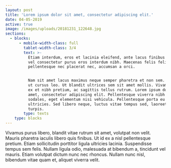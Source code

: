 ```yaml
---
layout: post
title: 'Lorem ipsum dolor sit amet, consectetur adipiscing elit.'
date: 04-05-2019
active: true
image: /images/uploads/20181231_122648.jpg
sections:
  - blocks:
      - mobile-width-class: full
        tablet-width-class: 3/4
        text: >-
          Etiam interdum, eros et lacinia eleifend, ante lacus finibus dolor,
          vel consectetur purus eros interdum nibh. Maecenas felis felis,
          pellentesque nec placerat nec, accumsan a orci.


          Nam sit amet lacus maximus neque semper pharetra et non sem. Integer
          ut cursus leo. Ut blandit ultrices sem sit amet mollis. Vivamus porta
          ex et nibh pretium, ac sagittis tellus rutrum. Lorem ipsum dolor sit
          amet, consectetur adipiscing elit. Pellentesque viverra nibh ut erat
          sodales, eget elementum nisi vehicula. Pellentesque porta eu augue eu
          ultricies. Sed libero neque, luctus vitae tempus sed, laoreet et
          turpis.
        type: texts
    type: blocks
---
```

Vivamus purus libero, blandit vitae rutrum sit amet, volutpat non velit. Mauris pharetra iaculis libero quis finibus. Ut id ex a nisl pellentesque pretium. Etiam sollicitudin porttitor ligula ultricies lacinia. Suspendisse tempus sem felis. Nullam ligula odio, malesuada at bibendum a, tincidunt vel mauris. Etiam volutpat dictum nunc nec rhoncus. Nullam nunc nisl, bibendum vitae quam et, aliquet viverra velit.
